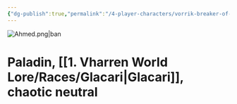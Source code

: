 ```yaml
---
{"dg-publish":true,"permalink":"/4-player-characters/vorrik-breaker-of-faith/"}
---
```


![Ahmed.png|ban](/img/user/z.%20Assets/Ahmed.png)

# Paladin, [[1. Vharren World Lore/Races/Glacari\|Glacari]], chaotic neutral

